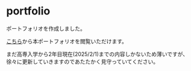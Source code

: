# portfolio

ポートフォリオを作成しました。


[こちら](https://create-alt.github.io/portfolio/)から本ポートフォリオを閲覧いただけます。　　

まだ高専入学から2年目現在(2025/2/1)までの内容しかないため薄いですが、徐々に更新していきますのであたたかく見守っていてください。
